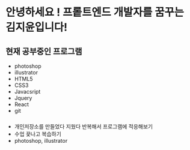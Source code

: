 # 안녕하세요 ! 프롵트엔드 개발자를 꿈꾸는 김지윤입니다!
## 현재 공부중인 프로그램
* photoshop
* illustrator
* HTML5
* CSS3
* Javacsript
* Jquery
* React
* git

### 
* 개인저장소를 만들었다 지웠다 반복해서 프로그램에 적응해보기
* 수업 끛나고 복습하기
* photoshop, illustrator
